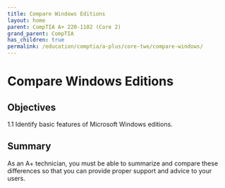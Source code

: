 ```yaml
---
title: Compare Windows Editions
layout: home
parent: CompTIA A+ 220-1102 (Core 2)
grand_parent: CompTIA
has_children: true
permalink: /education/comptia/a-plus/core-two/compare-windows/
---
```


# Compare Windows Editions

## Objectives

1.1 Identify basic features of Microsoft Windows editions.

## Summary

 As an A+ technician, you must be able to summarize and compare these differences so that you can provide proper support and advice to your users.
